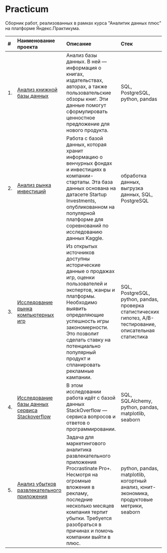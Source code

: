# Practicum
Cборник работ, реализованных в рамках курса "Аналитик данных плюс" на платформе Яндекс.Практикума.

| # | Наименование проекта               | Описание                                                         | Стек                                                            |
|:--|:-----------------------------------| :----------------------------------------------------------------|:----------------------------------------------------------------|
| 1.| [Анализ книжной базы данных](https://github.com/rakiton94/Practicum/blob/main/01%20mini_project_sql/readme.md "Анализ книжной базы данных")|Анализ базы данных. В ней — информация о книгах, издательствах, авторах, а также пользовательские обзоры книг. Эти данные помогут сформулировать ценностное предложение для нового продукта.|SQL, PostgreSQL, python, pandas|
| 2.| [Анализ рынка инвестиций](https://github.com/rakiton94/Practicum/blob/main/02%20investments_in_startups_by_venture_funds/readme.md "Анализ рынка инвестиций")|Работа с базой данных, которая хранит информацию о венчурных фондах и инвестициях в компании-стартапы. Эта база данных основана на датасете Startup Investments, опубликованном на популярной платформе для соревнований по исследованию данных Kaggle.|обработка данных, выгрузка данных, SQL, PostgreSQL|
| 3.| [Исследование рынка компьютерных игр](https://github.com/rakiton94/Practicum/blob/main/03%20game_market_research/readme.md "Исследование рынка компьютерных игр")|Из открытых источников доступны исторические данные о продажах игр, оценки пользователей и экспертов, жанры и платформы. Необходимо выявить определяющие успешность игры закономерности. Это позволит сделать ставку на потенциально популярный продукт и спланировать рекламные кампании.|SQL, PostgreSQL, python, pandas, проверка статистических гипотез, A/B-тестирование, описательная статистика|
| 4.| [Исследование базы данных сервиса Stackoverflow](https://github.com/rakiton94/Practicum/blob/main/04%20stackoverflow_service_database/readme.md "Исследование базы данных сервиса Stackoverflow")|В этом исследовании работа идёт с базой данных StackOverflow — сервиса вопросов и ответов о программировании.|SQL, SQLAlchemy, python, pandas, matplotlib, seaborn|
| 5.| [Анализ убытков развлекательного приложения](https://github.com/rakiton94/Practicum/blob/main/05%20application_loss_analysis/readme.md "Анализ убытков развлекательного приложения")|Задача для маркетингового аналитика развлекательного приложения Procrastinate Pro+. Несмотря на огромные вложения в рекламу, последние несколько месяцев компания терпит убытки. Требуется разобраться в причинах и помочь компании выйти в плюс.|python, pandas, matplotlib, когортный анализ, юнит-экономика, продуктовые метрики, seaborn|
